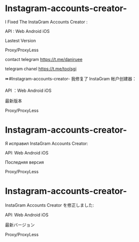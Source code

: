 # Instagram-accounts-creator-
 I Fixed The InstaGram Accounts Creator :
 
 API : Web Android iOS 
 
 Lastest Version 
 
 Proxy/ProxyLess 

contact telegram https://t.me/daniruee

telegram chanel https://t.me/toolsgi

⏩️#Instagram-accounts-creator-
我修复了 InstaGram 帐户创建器：

API ：Web Android iOS

最新版本

Proxy/ProxyLess

# Instagram-accounts-creator-
Я исправил InstaGram Accounts Creator:

API: Web Android iOS

Последняя версия

Proxy/ProxyLess

# Instagram-accounts-creator-
InstaGram Accounts Creator を修正しました:

API: Web Android iOS

最新バージョン

Proxy/ProxyLess
